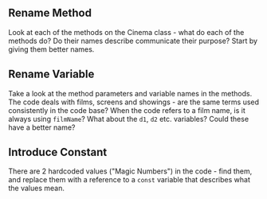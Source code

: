 ## Rename Method
Look at each of the methods on the Cinema class - what do each of the methods do? Do their names describe communicate their purpose? Start by giving them better names.

## Rename Variable
Take a look at the method parameters and variable names in the methods. The code deals with films, screens and showings - are the same terms used consistently in the code base? When the code refers to a film name, is it always using `filmName`? What about the `d1`, `d2` etc. variables? Could these have a better name?

## Introduce Constant
There are 2 hardcoded values ("Magic Numbers") in the code - find them, and replace them with a reference to a `const` variable that describes what the values mean.